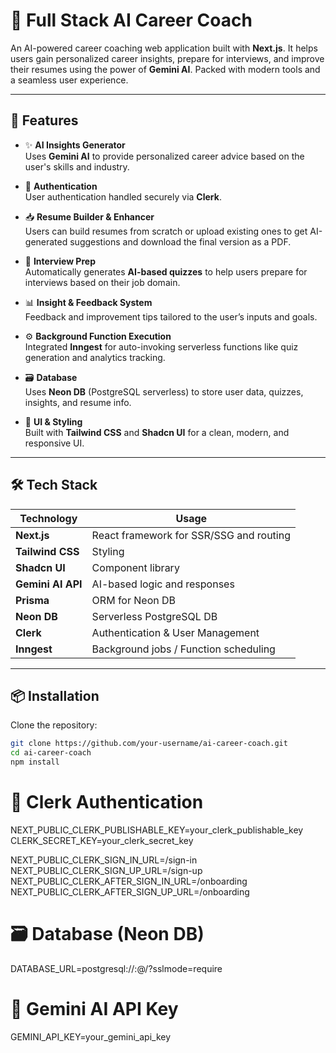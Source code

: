# 🧠 Full Stack AI Career Coach

An AI-powered career coaching web application built with **Next.js**. It helps users gain personalized career insights, prepare for interviews, and improve their resumes using the power of **Gemini AI**. Packed with modern tools and a seamless user experience.

---

## 🚀 Features

- ✨ **AI Insights Generator**  
  Uses **Gemini AI** to provide personalized career advice based on the user's skills and industry.

- 🔐 **Authentication**  
  User authentication handled securely via **Clerk**.

- 📥 **Resume Builder & Enhancer**  
  Users can build resumes from scratch or upload existing ones to get AI-generated suggestions and download the final version as a PDF.

- 🧠 **Interview Prep**  
  Automatically generates **AI-based quizzes** to help users prepare for interviews based on their job domain.

- 📊 **Insight & Feedback System**  
  Feedback and improvement tips tailored to the user’s inputs and goals.

- ⚙️ **Background Function Execution**  
  Integrated **Inngest** for auto-invoking serverless functions like quiz generation and analytics tracking.

- 🗃️ **Database**  
  Uses **Neon DB** (PostgreSQL serverless) to store user data, quizzes, insights, and resume info.

- 🎨 **UI & Styling**  
  Built with **Tailwind CSS** and **Shadcn UI** for a clean, modern, and responsive UI.

---

## 🛠️ Tech Stack

| Technology       | Usage                                      |
|------------------|--------------------------------------------|
| **Next.js**       | React framework for SSR/SSG and routing    |
| **Tailwind CSS**  | Styling                                    |
| **Shadcn UI**     | Component library                          |
| **Gemini AI API** | AI-based logic and responses               |
| **Prisma**        | ORM for Neon DB                            |
| **Neon DB**       | Serverless PostgreSQL DB                   |
| **Clerk**         | Authentication & User Management           |
| **Inngest**       | Background jobs / Function scheduling      |

---

## 📦 Installation

Clone the repository:

```bash
git clone https://github.com/your-username/ai-career-coach.git
cd ai-career-coach
npm install
```

# 🔐 Clerk Authentication
NEXT_PUBLIC_CLERK_PUBLISHABLE_KEY=your_clerk_publishable_key
CLERK_SECRET_KEY=your_clerk_secret_key

NEXT_PUBLIC_CLERK_SIGN_IN_URL=/sign-in
NEXT_PUBLIC_CLERK_SIGN_UP_URL=/sign-up
NEXT_PUBLIC_CLERK_AFTER_SIGN_IN_URL=/onboarding
NEXT_PUBLIC_CLERK_AFTER_SIGN_UP_URL=/onboarding

# 🗃️ Database (Neon DB)
DATABASE_URL=postgresql://<username>:<password>@<host>/<database>?sslmode=require

# 🤖 Gemini AI API Key
GEMINI_API_KEY=your_gemini_api_key
